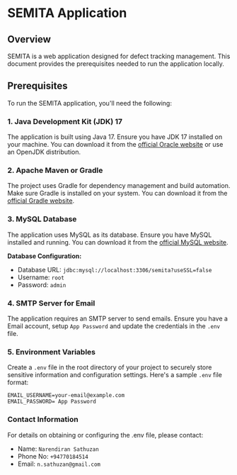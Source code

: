 # SEMITA Application

## Overview

SEMITA is a web application designed for defect tracking management. This document provides the prerequisites needed to run the application locally.

## Prerequisites

To run the SEMITA application, you'll need the following:

### 1. Java Development Kit (JDK) 17

The application is built using Java 17. Ensure you have JDK 17 installed on your machine. You can download it from the [official Oracle website](https://www.oracle.com/java/technologies/javase-jdk17-downloads.html) or use an OpenJDK distribution.

### 2. Apache Maven or Gradle

The project uses Gradle for dependency management and build automation. Make sure Gradle is installed on your system. You can download it from the [official Gradle website](https://gradle.org/install/).

### 3. MySQL Database

The application uses MySQL as its database. Ensure you have MySQL installed and running. You can download it from the [official MySQL website](https://dev.mysql.com/downloads/mysql/).

**Database Configuration:**
- Database URL: `jdbc:mysql://localhost:3306/semita?useSSL=false`
- Username: `root`
- Password: `admin`

### 4. SMTP Server for Email

The application requires an SMTP server to send emails. Ensure you have a Email account, setup `App Password` and update the credentials in the `.env` file.

### 5. Environment Variables

Create a `.env` file in the root directory of your project to securely store sensitive information and configuration settings. Here's a sample `.env` file format:

```env
EMAIL_USERNAME=your-email@example.com
EMAIL_PASSWORD= App Password

```
### Contact Information
For details on obtaining or configuring the .env file, please contact:

- Name: `Narendiran Sathuzan`
- Phone No: `+94770184514`
- Email: `n.sathuzan@gmail.com`
